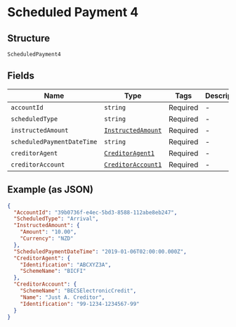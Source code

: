
# Scheduled Payment 4

## Structure

`ScheduledPayment4`

## Fields

| Name | Type | Tags | Description |
|  --- | --- | --- | --- |
| `accountId` | `string` | Required | - |
| `scheduledType` | `string` | Required | - |
| `instructedAmount` | [`InstructedAmount`](../../doc/models/instructed-amount.md) | Required | - |
| `scheduledPaymentDateTime` | `string` | Required | - |
| `creditorAgent` | [`CreditorAgent1`](../../doc/models/creditor-agent-1.md) | Required | - |
| `creditorAccount` | [`CreditorAccount1`](../../doc/models/creditor-account-1.md) | Required | - |

## Example (as JSON)

```json
{
  "AccountId": "39b0736f-e4ec-5bd3-8588-112abe8eb247",
  "ScheduledType": "Arrival",
  "InstructedAmount": {
    "Amount": "10.00",
    "Currency": "NZD"
  },
  "ScheduledPaymentDateTime": "2019-01-06T02:00:00.000Z",
  "CreditorAgent": {
    "Identification": "ABCXYZ3A",
    "SchemeName": "BICFI"
  },
  "CreditorAccount": {
    "SchemeName": "BECSElectronicCredit",
    "Name": "Just A. Creditor",
    "Identification": "99-1234-1234567-99"
  }
}
```

